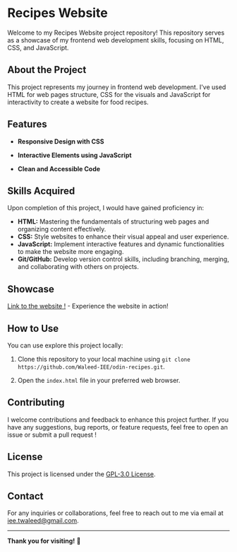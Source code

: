 # Recipes Website

Welcome to my Recipes Website project repository! This repository serves as a showcase of my frontend web development skills, focusing on HTML, CSS, and JavaScript.

## About the Project

This project represents my journey in frontend web development. I've used HTML for web pages structure, CSS for the visuals and JavaScript for interactivity to create a website for food recipes.

## Features

- **Responsive Design with CSS**
  
- **Interactive Elements using JavaScript**
  
- **Clean and Accessible Code**

## Skills Acquired

Upon completion of this project, I would have gained proficiency in:

- **HTML:** Mastering the fundamentals of structuring web pages and organizing content effectively.
- **CSS:** Style websites to enhance their visual appeal and user experience.
- **JavaScript:** Implement interactive features and dynamic functionalities to make the website more engaging.
- **Git/GitHub:** Develop version control skills, including branching, merging, and collaborating with others on projects.

## Showcase

[Link to the website !](https://waleed-iee.github.io/odin-recipes/) - Experience the website in action!

## How to Use

You can use explore this project locally:

1. Clone this repository to your local machine using `git clone https://github.com/Waleed-IEE/odin-recipes.git`.
  
2. Open the `index.html` file in your preferred web browser.

## Contributing

I welcome contributions and feedback to enhance this project further. If you have any suggestions, bug reports, or feature requests, feel free to open an issue or submit a pull request !

## License

This project is licensed under the [GPL-3.0 License](LICENSE).

## Contact

For any inquiries or collaborations, feel free to reach out to me via email at [iee.twaleed@gmail.com](mailto:iee.twaleed@gmail.com).

---

**Thank you for visiting!** 🌟